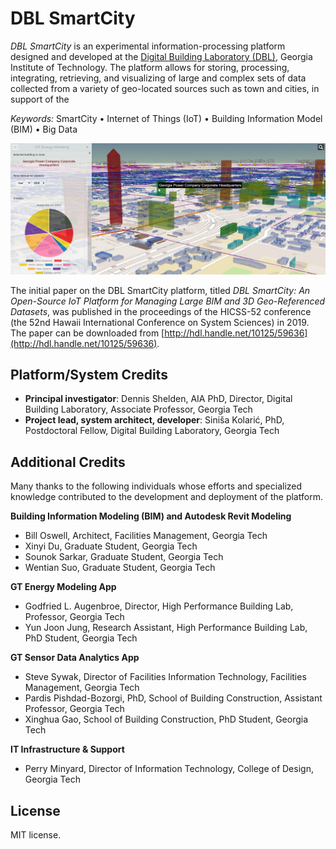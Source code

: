# DBL SmartCity

*DBL SmartCity* is an experimental information-processing platform designed and developed at the [Digital Building Laboratory (DBL)](https://www.dbl.gatech.edu/), Georgia Institute of Technology. The platform allows for storing, processing, integrating, retrieving, and visualizing of large and complex sets of data collected from a variety of geo-located sources such as town and cities, in support of the 

*Keywords:* SmartCity &bull; Internet of Things (IoT) &bull; Building Information Model (BIM) &bull; Big Data

![DBL SmartCity](/images/screenshots/DBL-SmartCity-screenshot.jpg)

The initial paper on the DBL SmartCity platform, titled *DBL SmartCity: An Open-Source IoT Platform for Managing Large BIM and 3D Geo-Referenced Datasets*, was published  in the proceedings of the HICSS-52 conference (the 52nd Hawaii International Conference on System Sciences) in 2019. The paper can be downloaded from [http://hdl.handle.net/10125/59636](http://hdl.handle.net/10125/59636).

## Platform/System Credits

* **Principal investigator**: Dennis Shelden, AIA PhD, Director, Digital Building Laboratory, Associate Professor, Georgia Tech
* **Project lead, system architect, developer**: Siniša Kolarić, PhD, Postdoctoral Fellow, Digital Building Laboratory, Georgia Tech

## Additional Credits

Many thanks to the following individuals whose efforts and specialized knowledge contributed to the development and deployment of the platform.

**Building Information Modeling (BIM) and Autodesk Revit Modeling**

* Bill Oswell, Architect, Facilities Management, Georgia Tech
* Xinyi Du, Graduate Student, Georgia Tech
* Sounok Sarkar, Graduate Student, Georgia Tech
* Wentian Suo, Graduate Student, Georgia Tech

**GT Energy Modeling App**

* Godfried L. Augenbroe, Director, High Performance Building Lab, Professor, Georgia Tech
* Yun Joon Jung, Research Assistant, High Performance Building Lab, PhD Student, Georgia Tech

**GT Sensor Data Analytics App**

* Steve Sywak, Director of Facilities Information Technology, Facilities Management, Georgia Tech
* Pardis Pishdad-Bozorgi, PhD, School of Building Construction, Assistant Professor, Georgia Tech
* Xinghua Gao, School of Building Construction, PhD Student, Georgia Tech


**IT Infrastructure &amp; Support**

* Perry Minyard, Director of Information Technology, College of Design, Georgia Tech

## License

MIT license.
